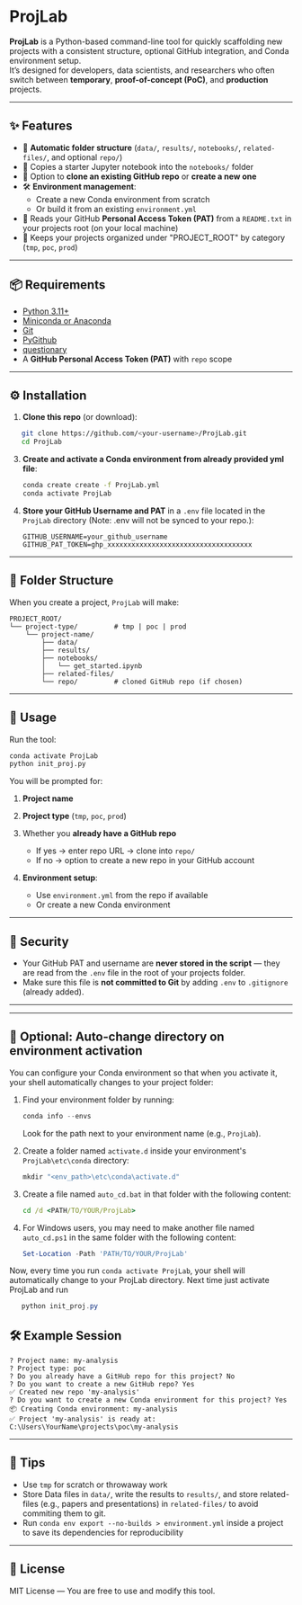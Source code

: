 # ProjLab

**ProjLab** is a Python-based command-line tool for quickly scaffolding new projects with a consistent structure, optional GitHub integration, and Conda environment setup.  
It’s designed for developers, data scientists, and researchers who often switch between **temporary**, **proof-of-concept (PoC)**, and **production** projects.

---

## ✨ Features

- 📂 **Automatic folder structure** (`data/`, `results/`, `notebooks/`, `related-files/`, and optional `repo/`)
- 📓 Copies a starter Jupyter notebook into the `notebooks/` folder
- 🔗 Option to **clone an existing GitHub repo** or **create a new one**
- 🛠 **Environment management**:
  - Create a new Conda environment from scratch
  - Or build it from an existing `environment.yml`
- 🔑 Reads your GitHub **Personal Access Token (PAT)** from a `README.txt` in your projects root (on your local machine)
- 📌 Keeps your projects organized under "PROJECT_ROOT" by category (`tmp`, `poc`, `prod`)

---

## 📦 Requirements

- [Python 3.11+](https://www.python.org/downloads/)
- [Miniconda or Anaconda](https://docs.conda.io/en/latest/miniconda.html)
- [Git](https://git-scm.com/)
- [PyGithub](https://pypi.org/project/PyGithub/)
- [questionary](https://pypi.org/project/questionary/)
- A **GitHub Personal Access Token (PAT)** with `repo` scope

---

## ⚙️ Installation

1. **Clone this repo** (or download):
```bash
   git clone https://github.com/<your-username>/ProjLab.git
   cd ProjLab
```

3. **Create and activate a Conda environment from already provided yml file**:

   ```bash
   conda create create -f ProjLab.yml
   conda activate ProjLab
   ```

4. **Store your GitHub Username and PAT** in a `.env` file located in the `ProjLab` directory (Note: .env will not be synced to your repo.):

   ```
   GITHUB_USERNAME=your_github_username
   GITHUB_PAT_TOKEN=ghp_xxxxxxxxxxxxxxxxxxxxxxxxxxxxxxxxxxxx
   ```

---

## 📁 Folder Structure

When you create a project, `ProjLab` will make:

```
PROJECT_ROOT/
└── project-type/         # tmp | poc | prod
    └── project-name/
        ├── data/
        ├── results/
        ├── notebooks/
        │   └── get_started.ipynb
        ├── related-files/
        └── repo/         # cloned GitHub repo (if chosen)
```

---

## 🚀 Usage

Run the tool:

```bash
conda activate ProjLab
python init_proj.py
```

You will be prompted for:

1. **Project name**
2. **Project type** (`tmp`, `poc`, `prod`)
3. Whether you **already have a GitHub repo**

   * If yes → enter repo URL → clone into `repo/`
   * If no → option to create a new repo in your GitHub account
4. **Environment setup**:

   * Use `environment.yml` from the repo if available
   * Or create a new Conda environment

---

## 🔐 Security

* Your GitHub PAT and username are **never stored in the script** — they are read from the `.env` file in the root of your projects folder.
* Make sure this file is **not committed to Git** by adding `.env` to `.gitignore` (already added).

---

---

## 🏃 Optional: Auto-change directory on environment activation

You can configure your Conda environment so that when you activate it, your shell automatically changes to your project folder:

1. Find your environment folder by running:
   ```powershell
   conda info --envs
   ```
   Look for the path next to your environment name (e.g., `ProjLab`).

2. Create a folder named `activate.d` inside your environment's `ProjLab\etc\conda` directory:
   ```powershell
   mkdir "<env_path>\etc\conda\activate.d"
   ```

3. Create a file named `auto_cd.bat` in that folder with the following content:
   ```bat
   cd /d <PATH/TO/YOUR/ProjLab>
   ```
4. For Windows users, you may need to make another file named `auto_cd.ps1` in the same folder  with the following content:
   ```ps1
   Set-Location -Path 'PATH/TO/YOUR/ProjLab'
   ```

Now, every time you run `conda activate ProjLab`, your shell will automatically change to your ProjLab directory. Next time just activate ProjLab and run 
   ```powershell
      python init_proj.py
   ```


## 🛠 Example Session

```plaintext
? Project name: my-analysis
? Project type: poc
? Do you already have a GitHub repo for this project? No
? Do you want to create a new GitHub repo? Yes
✅ Created new repo 'my-analysis'
? Do you want to create a new Conda environment for this project? Yes
📦 Creating Conda environment: my-analysis
✅ Project 'my-analysis' is ready at: C:\Users\YourName\projects\poc\my-analysis
```

---

## 📌 Tips

* Use `tmp` for scratch or throwaway work
* Store Data files in `data/`, write the results to `results/`, and store related-files (e.g., papers and presentations) in `related-files/` to avoid commiting them to git.
* Run `conda env export --no-builds > environment.yml` inside a project to save its dependencies for reproducibility

---

## 📜 License

MIT License — You are free to use and modify this tool.

